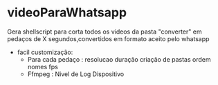 # videoParaWhatsapp
Gera shellscript para corta todos os videos da pasta "converter" em pedaços de X segundos,convertidos em formato aceito pelo whatsapp
* facil customização:
    * Para cada pedaço :
        resolucao
        duração
        criação de pastas
        ordem
        nomes
        fps
    * Ffmpeg : 
        Nivel de Log
        Dispositivo
